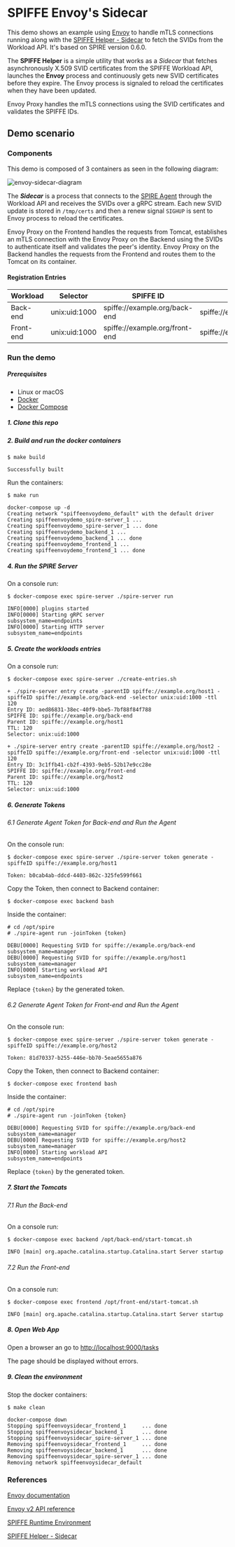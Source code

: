 # SPIFFE Envoy's Sidecar

This demo shows an example using [Envoy](https://www.envoyproxy.io/docs/envoy/latest/) to handle mTLS connections running 
along with the [SPIFFE Helper - Sidecar](https://github.com/spiffe/spiffe-helper) to fetch the SVIDs from the Workload API. 
It's based on SPIRE version 0.6.0.

The **SPIFFE Helper** is a simple utility that works as a _Sidecar_ that fetches asynchronously X.509 SVID certificates 
from the SPIFFE Workload API, launches the **Envoy** process and continuously gets new SVID certificates before they expire. 
The Envoy process is signaled to reload the certificates when they have been updated.

Envoy Proxy handles the mTLS connections using the SVID certificates and validates the SPIFFE IDs. 

## Demo scenario 

### Components

This demo is composed of 3 containers as seen in the following diagram:

![envoy-sidecar-diagram](envoy-sidecar-diagram.png)

The _**Sidecar**_ is a process that connects to the [SPIRE Agent](https://github.com/spiffe/spire) through the Workload API 
and receives the SVIDs over a gRPC stream. Each new SVID update is stored in `/tmp/certs` and then a renew signal `SIGHUP` is sent to Envoy process
to reload the certificates. 

Envoy Proxy on the Frontend handles the requests from Tomcat, establishes an mTLS connection with the Envoy Proxy on 
the Backend using the SVIDs to authenticate itself and validates the peer's identity. 
Envoy Proxy on the Backend handles the requests from the Frontend and routes them to the Tomcat on its container. 

#### Registration Entries

| Workload        | Selector      | SPIFFE ID                           | Parent ID                  |
| ----------------| --------------|-------------------------------------| ---------------------------|
| Back-end        | unix:uid:1000 | spiffe://example.org/back-end       | spiffe://example.org/host1 |
| Front-end       | unix:uid:1000 | spiffe://example.org/front-end      | spiffe://example.org/host2 | 

### Run the demo

##### Prerequisites

- Linux or macOS
- [Docker](https://docs.docker.com/install/)
- [Docker Compose](https://docs.docker.com/compose/install/)

##### 1. Clone this repo

##### 2. Build and run the docker containers

```
$ make build

Successfully built
```

Run the containers:

```
$ make run

docker-compose up -d
Creating network "spiffeenvoydemo_default" with the default driver
Creating spiffeenvoydemo_spire-server_1 ...
Creating spiffeenvoydemo_spire-server_1 ... done
Creating spiffeenvoydemo_backend_1 ...
Creating spiffeenvoydemo_backend_1 ... done
Creating spiffeenvoydemo_frontend_1 ...
Creating spiffeenvoydemo_frontend_1 ... done
```

##### 4. Run the SPIRE Server 

On a console run:

```
$ docker-compose exec spire-server ./spire-server run 

INFO[0000] plugins started
INFO[0000] Starting gRPC server                          subsystem_name=endpoints
INFO[0000] Starting HTTP server                          subsystem_name=endpoints 
```

##### 5. Create the workloads entries

On a console run:

```
$ docker-compose exec spire-server ./create-entries.sh

+ ./spire-server entry create -parentID spiffe://example.org/host1 -spiffeID spiffe://example.org/back-end -selector unix:uid:1000 -ttl 120
Entry ID: aed86831-38ec-40f9-bbe5-7bf88f84f788
SPIFFE ID: spiffe://example.org/back-end
Parent ID: spiffe://example.org/host1
TTL: 120
Selector: unix:uid:1000

+ ./spire-server entry create -parentID spiffe://example.org/host2 -spiffeID spiffe://example.org/front-end -selector unix:uid:1000 -ttl 120
Entry ID: 3c1ffb41-cb2f-4393-9eb5-52b17e9cc28e
SPIFFE ID: spiffe://example.org/front-end
Parent ID: spiffe://example.org/host2
TTL: 120
Selector: unix:uid:1000
```

##### 6. Generate Tokens

###### 6.1 Generate Agent Token for Back-end and Run the Agent

On the console run:
```
$ docker-compose exec spire-server ./spire-server token generate -spiffeID spiffe://example.org/host1

Token: b0cab4ab-ddcd-4403-862c-325fe599f661
```

Copy the Token, then connect to Backend container:

```
$ docker-compose exec backend bash
```

Inside the container:

```
# cd /opt/spire
# ./spire-agent run -joinToken {token}

DEBU[0000] Requesting SVID for spiffe://example.org/back-end  subsystem_name=manager
DEBU[0000] Requesting SVID for spiffe://example.org/host1  subsystem_name=manager
INFO[0000] Starting workload API                         subsystem_name=endpoints
```

Replace `{token}` by the generated token.

###### 6.2 Generate Agent Token for Front-end and Run the Agent

On the console run:
```
$ docker-compose exec spire-server ./spire-server token generate -spiffeID spiffe://example.org/host2

Token: 81d70337-b255-446e-bb70-5eae5655a876
```

Copy the Token, then connect to Backend container:

```
$ docker-compose exec frontend bash
```

Inside the container: 

```
# cd /opt/spire
# ./spire-agent run -joinToken {token}

DEBU[0000] Requesting SVID for spiffe://example.org/back-end  subsystem_name=manager
DEBU[0000] Requesting SVID for spiffe://example.org/host2  subsystem_name=manager
INFO[0000] Starting workload API                         subsystem_name=endpoints
```

Replace `{token}` by the generated token.

##### 7. Start the Tomcats

###### 7.1 Run the Back-end

On a console run:

```
$ docker-compose exec backend /opt/back-end/start-tomcat.sh

INFO [main] org.apache.catalina.startup.Catalina.start Server startup 
```

###### 7.2 Run the Front-end

On a console run:

```
$ docker-compose exec frontend /opt/front-end/start-tomcat.sh

INFO [main] org.apache.catalina.startup.Catalina.start Server startup
```

##### 8. Open Web App

Open a browser an go to [http://localhost:9000/tasks](http://localhost:9000/tasks)

The page should be displayed without errors.

##### 9. Clean the environment 

Stop the docker containers:

```
$ make clean

docker-compose down
Stopping spiffeenvoysidecar_frontend_1     ... done
Stopping spiffeenvoysidecar_backend_1      ... done
Stopping spiffeenvoysidecar_spire-server_1 ... done
Removing spiffeenvoysidecar_frontend_1     ... done
Removing spiffeenvoysidecar_backend_1      ... done
Removing spiffeenvoysidecar_spire-server_1 ... done
Removing network spiffeenvoysidecar_default
```

### References

[Envoy documentation](https://www.envoyproxy.io/docs/envoy/latest/)

[Envoy v2 API reference](https://www.envoyproxy.io/docs/envoy/latest/api-v2/api)

[SPIFFE Runtime Environment](https://github.com/spiffe/spire)

[SPIFFE Helper - Sidecar](https://github.com/spiffe/spiffe-helper)